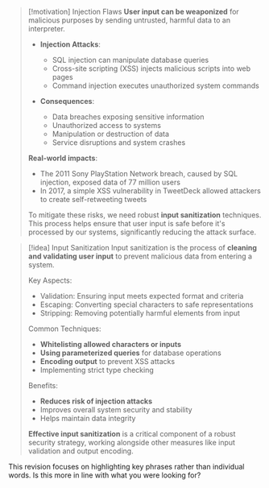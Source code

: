> [!motivation] Injection Flaws
**User input can be weaponized** for malicious purposes by sending untrusted, harmful data to an interpreter.
> 
> - **Injection Attacks**:
>   - SQL injection can manipulate database queries
>   - Cross-site scripting (XSS) injects malicious scripts into web pages
>   - Command injection executes unauthorized system commands
> 
> - **Consequences**:
>   - Data breaches exposing sensitive information
>   - Unauthorized access to systems
>   - Manipulation or destruction of data
>   - Service disruptions and system crashes
> 
> **Real-world impacts**:
> - The 2011 Sony PlayStation Network breach, caused by SQL injection, exposed data of 77 million users
> - In 2017, a simple XSS vulnerability in TweetDeck allowed attackers to create self-retweeting tweets
> 
> To mitigate these risks, we need robust **input sanitization** techniques. This process helps ensure that user input is safe before it's processed by our systems, significantly reducing the attack surface.


> [!idea] Input Sanitization
> Input sanitization is the process of **cleaning and validating user input** to prevent malicious data from entering a system.
> 
> Key Aspects:
> - Validation: Ensuring input meets expected format and criteria
> - Escaping: Converting special characters to safe representations
> - Stripping: Removing potentially harmful elements from input
> 
> Common Techniques:
> - **Whitelisting allowed characters or inputs**
> - **Using parameterized queries** for database operations
> - **Encoding output** to prevent XSS attacks
> - Implementing strict type checking
> 
> Benefits:
> - **Reduces risk of injection attacks**
> - Improves overall system security and stability
> - Helps maintain data integrity
> 
> **Effective input sanitization** is a critical component of a robust security strategy, working alongside other measures like input validation and output encoding.

This revision focuses on highlighting key phrases rather than individual words. Is this more in line with what you were looking for?


